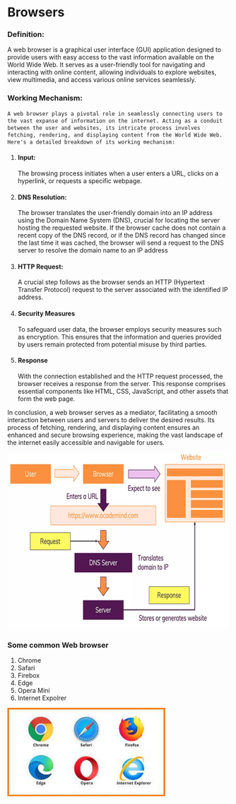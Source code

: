 # Browsers

### **Definition:** 

A web browser is a graphical user interface (GUI) application designed to provide users with easy access to the vast information available on the World Wide Web. It serves as a user-friendly tool for navigating and interacting with online content, allowing individuals to explore websites, view multimedia, and access various online services seamlessly.

### **Working Mechanism:**
    A web browser plays a pivotal role in seamlessly connecting users to the vast expanse of information on the internet. Acting as a conduit between the user and websites, its intricate process involves fetching, rendering, and displaying content from the World Wide Web. Here's a detailed breakdown of its working mechanism:

1. #### Input:
    The browsing process initiates when a user enters a URL, clicks on a hyperlink, or requests a specific webpage.

2. #### DNS Resolution:
    The browser translates the user-friendly domain into an IP address using the Domain Name System (DNS), crucial for locating the server hosting the requested website. If the browser cache does not contain a recent copy of the DNS record, or if the DNS record has changed since the last time it was cached, the browser will send a request to the DNS server to resolve the domain name to an IP address

3. #### HTTP Request:
    A crucial step follows as the browser sends an HTTP (Hypertext Transfer Protocol) request to the server associated with the identified IP address.

4. #### Security Measures
    To safeguard user data, the browser employs security measures such as encryption. This ensures that the information and queries provided by users remain protected from potential misuse by third parties.
4. #### Response
    With the connection established and the HTTP request processed, the browser receives a response from the server. This response comprises essential components like HTML, CSS, JavaScript, and other assets that form the web page.  

In conclusion, a web browser serves as a mediator, facilitating a smooth interaction between users and servers to deliver the desired results. Its process of fetching, rendering, and displaying content ensures an enhanced and secure browsing experience, making the vast landscape of the internet easily accessible and navigable for users.

<img title="Picture Credit: Aacademind" src="./imgs/working.jpg" height = 400 width=auto>

### **Some common Web browser**
1. Chrome
2. Safari
3. Firebox              
4. Edge
5. Opera Mini
6. Internet Expolrer

<img title="Picture Credit: StartupTalky(ATHUL C K)" src="./imgs/browsers.jpg" height=200>

